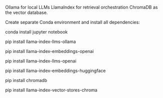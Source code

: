 Ollama for local LLMs
LlamaIndex for retrieval orchestration
ChromaDB as the vector database.

Create separate Conda environment and install all dependencies: 

conda install jupyter notebook
 
pip install llama-index-llms-ollama

pip install llama-index-embeddings-openai
 
pip install llama-index-llms-openai
 
pip install llama-index-embeddings-huggingface
 
pip install chromadb
 
pip install llama-index-vector-stores-chroma

